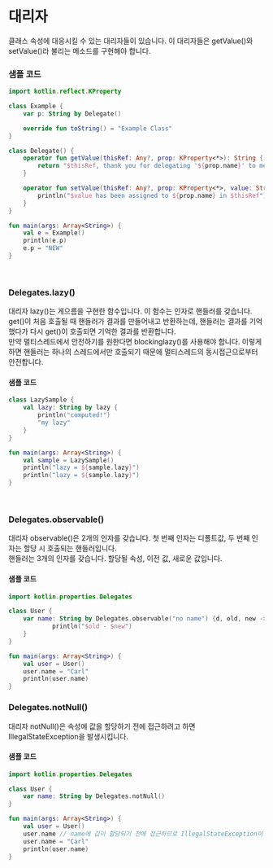 # 대리자
클래스 속성에 대응시킬 수 있는 대리자들이 있습니다. 이 대리자들은 getValue()와 setValue()라 불리는 메소드를 구현해야 합니다.

### 샘플 코드
```kotlin
import kotlin.reflect.KProperty

class Example {
    var p: String by Delegate()

    override fun toString() = "Example Class"
}

class Delegate() {
    operator fun getValue(thisRef: Any?, prop: KProperty<*>): String {
        return "$thisRef, thank you for delegating '${prop.name}' to me!"
    }

    operator fun setValue(thisRef: Any?, prop: KProperty<*>, value: String) {
        println("$value has been assigned to ${prop.name} in $thisRef")
    }
}

fun main(args: Array<String>) {
    val e = Example()
    println(e.p)
    e.p = "NEW"
}
```
<br>

### Delegates.lazy()
대리자 lazy()는 게으름을 구현한 함수입니다. 이 함수는 인자로 핸들러를 갖습니다. get()이 처음 호출될 때 핸들러가 결과를 만들어내고 반환하는데, 핸들러는 결과를 기억했다가 다시 get()이 호출되면 기억한 결과를 반환합니다.<br>
만약 멀티스레드에서 안전하기를 원한다면 blockinglazy()를 사용해야 합니다. 이렇게 하면 핸들러는 하나의 스레드에서만 호출되기 때문에 멀티스레드의 동시접근으로부터 안전합니다.

#### 샘플 코드
```kotlin
class LazySample {
    val lazy: String by lazy {
        println("computed!")
        "my lazy"
    }
}

fun main(args: Array<String>) {
    val sample = LazySample()
    println("lazy = ${sample.lazy}")
    println("lazy = ${sample.lazy}")
}
```
<br>

### Delegates.observable()
대리자 observable()은 2개의 인자를 갖습니다. 첫 번째 인자는 디폴트값, 두 번째 인자는 할당 시 호출되는 핸들러입니다.<br>
핸들러는 3개의 인자를 갖습니다. 할당될 속성, 이전 값, 새로운 값입니다. 

#### 샘플 코드
```kotlin
import kotlin.properties.Delegates

class User {
    var name: String by Delegates.observable("no name") {d, old, new ->
        	println("$old - $new")
    }
}

fun main(args: Array<String>) {
    val user = User()
    user.name = "Carl"
    println(user.name)
}
````

### Delegates.notNull()
대리자 notNull()은 속성에 값을 할당하기 전에 접근하려고 하면 IllegalStateException을 발생시킵니다.

#### 샘플 코드
```kotlin
import kotlin.properties.Delegates

class User {
    var name: String by Delegates.notNull()
}

fun main(args: Array<String>) {
    val user = User()
    user.name // name에 값이 할당되기 전에 접근하므로 IllegalStateException이 발생합니다.
    user.name = "Carl"
    println(user.name)
}
```
